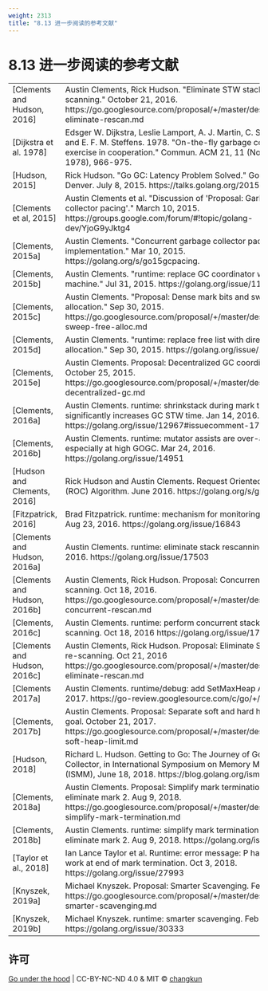 ```yaml
---
weight: 2313
title: "8.13 进一步阅读的参考文献"
---
```


# 8.13 进一步阅读的参考文献

<!-- - [Dijkstra et al., 1978] Edsger W. Dijkstra, Leslie Lamport, A. J. Martin, C. S. Scholten, and E. F. M. Steffens. 1978. On-the-fly garbage collection: an exercise in cooperation. Commun. ACM 21, 11 (November 1978), 966–975. DOI:https://doi.org/10.1145/359642.359655 -->

<!-- - [Pirinen, 1998] Pekka P. Pirinen. 1998. Barrier techniques for incremental tracing. In Proceedings of the 1st international symposium on Memory management (ISMM '98). ACM, New York, NY, USA, 20-25.
- [Yuasa, 1990] T. Yuasa. 1990. Real-time garbage collection on general-purpose machines. J. Syst. Softw. 11, 3 (March 1990), 181-198.
- [Wilson, 1992] Raul R. Wilson. 1992. Uniprocessor Garbage Collection Techniques. In Proceedings of the International Workshop on Memory Management (IWMM '92), Yves Bekkers and Jaques Cohen (Eds.). Springer-Verlag, London, UK, UK, 1-42.
- [Dijkstra et al. 1978] Edsger W. Dijkstra, Leslie Lamport, A. J. Martin, C. S. Scholten, and E. F. M. Steffens. 1978. On-the-fly garbage collection: an exercise in cooperation. *Commun. ACM* 21, 11 (November 1978), 966-975. -->

<table class="bib">

<tr>
<td>[Clements and Hudson, 2016]</td><td>Austin Clements, Rick Hudson. "Eliminate STW stack re-scanning." October 21, 2016. https://go.googlesource.com/proposal/+/master/design/17503-eliminate-rescan.md</td>
</tr>

<tr>
<td>[Dijkstra et al. 1978]</td><td>Edsger W. Dijkstra, Leslie Lamport, A. J. Martin, C. S. Scholten, and E. F. M. Steffens. 1978. "On-the-fly garbage collection: an exercise in cooperation." Commun. ACM 21, 11 (November 1978), 966-975.</td>
</tr>

<tr>
<td>[Hudson, 2015]</td><td>Rick Hudson. "Go GC: Latency Problem Solved." GopherCon Denver. July 8, 2015. https://talks.golang.org/2015/go-gc.pdf</td>
</tr>


<tr>
<td>[Clements et al, 2015]</td><td>Austin Clements et al. "Discussion of 'Proposal: Garbage collector pacing'." March 10, 2015. https://groups.google.com/forum/#!topic/golang-dev/YjoG9yJktg4 </td>
</tr>

<tr>
<td>[Clements, 2015a]</td><td>Austin Clements. "Concurrent garbage collector pacing and final implementation." Mar 10, 2015. https://golang.org/s/go15gcpacing.</td>
</tr>

<tr>
<td>[Clements, 2015b]</td><td>Austin Clements. "runtime: replace GC coordinator with state machine." Jul 31, 2015. https://golang.org/issue/11970</td>
</tr>

<tr>
<td>[Clements, 2015c]</td><td>Austin Clements. "Proposal: Dense mark bits and sweep-free allocation." Sep 30, 2015. https://go.googlesource.com/proposal/+/master/design/12800-sweep-free-alloc.md</td>
</tr>

<tr>
<td>[Clements, 2015d]</td><td>Austin Clements. "runtime: replace free list with direct bitmap allocation." Sep 30, 2015. https://golang.org/issue/12800</td><!--released in go1.6-->
</tr>

<tr>
<td>[Clements, 2015e]</td><td>Austin Clements. Proposal: Decentralized GC coordination. October 25, 2015. https://go.googlesource.com/proposal/+/master/design/11970-decentralized-gc.md</td> <!--released in go1.6-->
</tr>

<tr>
<td>[Clements, 2016a]</td><td>Austin Clements. runtime: shrinkstack during mark termination significantly increases GC STW time. Jan 14, 2016. https://golang.org/issue/12967#issuecomment-171466238</td> <!--released in go1.7-->
</tr>

<tr>
<td>[Clements, 2016b]</td><td>Austin Clements. runtime: mutator assists are over-aggressive, especially at high GOGC. Mar 24, 2016. https://golang.org/issue/14951</td><!--released in go1.10-->
</tr>

<tr>
<td>[Hudson and Clements, 2016]</td><td>Rick Hudson and Austin Clements. Request Oriented Collector (ROC) Algorithm. June 2016. https://golang.org/s/gctoc</td> <!--unreleased-->
</tr>

<tr>
<td>[Fitzpatrick, 2016]</td><td>Brad Fitzpatrick. runtime: mechanism for monitoring heap size. Aug 23, 2016. https://golang.org/issue/16843</td>
</tr>

<tr>
<td>[Clements and Hudson, 2016a]</td><td>Austin Clements. runtime: eliminate stack rescanning. Oct 18, 2016. https://golang.org/issue/17503</td> <!--released in go1.8 (hybrid barrier), go1.9 (remove re-scan), go1.12 (fix mark termination race)-->
</tr>

<tr>
<td>[Clements and Hudson, 2016b]</td><td>Austin Clements, Rick Hudson. Proposal: Concurrent stack re-scanning. Oct 18, 2016. https://go.googlesource.com/proposal/+/master/design/17505-concurrent-rescan.md</td>
</tr>

<tr>
<td>[Clements, 2016c]</td><td>Austin Clements. runtime: perform concurrent stack re-scanning. Oct 18, 2016 https://golang.org/issue/17505</td><!--unreleased-->
</tr>

<tr>
<td>[Clements and Hudson, 2016c]</td><td>Austin Clements, Rick Hudson. Proposal: Eliminate STW stack re-scanning. Oct 21, 2016 https://go.googlesource.com/proposal/+/master/design/17503-eliminate-rescan.md</td>
</tr>

<tr>
<td>[Clements 2017a]</td><td>Austin Clements. runtime/debug: add SetMaxHeap API. Jun 26 2017. https://go-review.googlesource.com/c/go/+/46751/</td>
</tr>

<tr>
<td>[Clements, 2017b]</td><td>Austin Clements. Proposal: Separate soft and hard heap size goal. October 21, 2017. https://go.googlesource.com/proposal/+/master/design/14951-soft-heap-limit.md</td>
</tr>

<tr>
<td>[Hudson, 2018]</td><td>Richard L. Hudson. Getting to Go: The Journey of Go's Garbage Collector, in International Symposium on Memory Management (ISMM), June 18, 2018. https://blog.golang.org/ismmkeynote</td>
</tr>

<tr>
<td>[Clements, 2018a]</td><td>Austin Clements. Proposal: Simplify mark termination and eliminate mark 2. Aug 9, 2018. https://go.googlesource.com/proposal/+/master/design/26903-simplify-mark-termination.md</td>
</tr>

<tr>
<td>[Clements, 2018b]</td><td>Austin Clements. runtime: simplify mark termination and eliminate mark 2. Aug 9, 2018. https://golang.org/issue/26903</td><!--released go1.12-->
</tr>

<tr>
<td>[Taylor et al., 2018]</td><td>Ian Lance Taylor et al. Runtime: error message: P has cached GC work at end of mark termination. Oct 3, 2018. https://golang.org/issue/27993</td>
</tr>

<tr>
<td>[Knyszek, 2019a]</td><td>Michael Knyszek. Proposal: Smarter Scavenging. Feb 20, 2019. https://go.googlesource.com/proposal/+/master/design/30333-smarter-scavenging.md</td>
</tr>

<tr>
<td>[Knyszek, 2019b]</td><td>Michael Knyszek. runtime: smarter scavenging. Feb 20, 2019. https://golang.org/issue/30333</td>
</tr>

</table>


## 许可

[Go under the hood](https://github.com/golang-design/under-the-hood) | CC-BY-NC-ND 4.0 & MIT &copy; [changkun](https://changkun.de)
